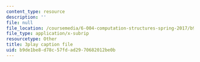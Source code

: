 ```yaml
---
content_type: resource
description: ''
file: null
file_location: /coursemedia/6-004-computation-structures-spring-2017/b9de1be8d78c57fdad2970682012be0b_q38KAGAKORk.vtt
file_type: application/x-subrip
resourcetype: Other
title: 3play caption file
uid: b9de1be8-d78c-57fd-ad29-70682012be0b
---
```

